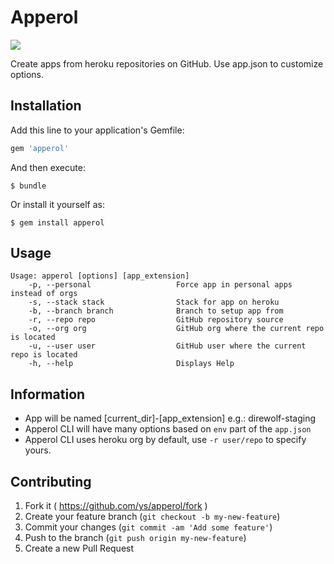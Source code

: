 # Apperol

![](http://cl.ly/image/0C230a0p2p0G/apperol.png)

Create apps from heroku repositories on GitHub.
Use app.json to customize options.

## Installation

Add this line to your application's Gemfile:

```ruby
gem 'apperol'
```

And then execute:

    $ bundle

Or install it yourself as:

    $ gem install apperol

## Usage

```
Usage: apperol [options] [app_extension]
    -p, --personal                   Force app in personal apps instead of orgs
    -s, --stack stack                Stack for app on heroku
    -b, --branch branch              Branch to setup app from
    -r, --repo repo                  GitHub repository source
    -o, --org org                    GitHub org where the current repo is located
    -u, --user user                  GitHub user where the current repo is located
    -h, --help                       Displays Help

```

## Information

- App will be named [current_dir]-[app_extension] e.g.: direwolf-staging
- Apperol CLI will have many options based on `env` part of the `app.json`
- Apperol CLI uses heroku org by default, use `-r user/repo` to specify yours.

## Contributing

1. Fork it ( https://github.com/ys/apperol/fork )
2. Create your feature branch (`git checkout -b my-new-feature`)
3. Commit your changes (`git commit -am 'Add some feature'`)
4. Push to the branch (`git push origin my-new-feature`)
5. Create a new Pull Request
